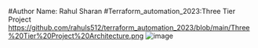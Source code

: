 #Author Name: Rahul Sharan
#Terraform_automation_2023:Three Tier Project
https://github.com/rahuls512/terraform_automation_2023/blob/main/Three%20Tier%20Project%20Architecture.png
![image](https://github.com/rahuls512/terraform_automation_2023/assets/123796550/3519e46e-b98f-4728-a71e-e6a56e215e42)

